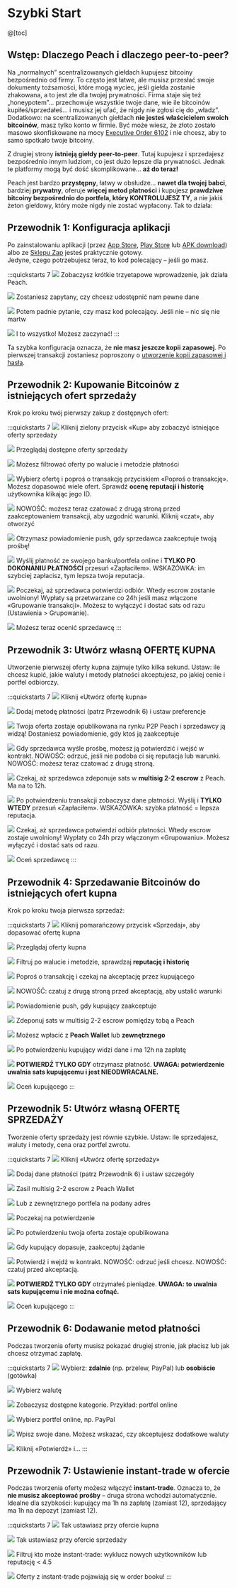 # Szybki Start

@[toc]

## Wstęp: Dlaczego Peach i dlaczego peer-to-peer?

Na „normalnych” scentralizowanych giełdach kupujesz bitcoiny bezpośrednio od firmy. To często jest łatwe, ale musisz przesłać swoje dokumenty tożsamości, które mogą wyciec, jeśli giełda zostanie zhakowana, a to jest złe dla twojej prywatności. Firma staje się też „honeypotem”… przechowuje wszystkie twoje dane, wie ile bitcoinów kupiłeś/sprzedałeś… i musisz jej ufać, że nigdy nie zgłosi cię do „władz”. Dodatkowo: na scentralizowanych giełdach **nie jesteś właścicielem swoich bitcoinów**, masz tylko konto w firmie. Być może wiesz, że złoto zostało masowo skonfiskowane na mocy [Executive Order 6102](https://river.com/learn/terms/e/executive-order-6102/) i nie chcesz, aby to samo spotkało twoje bitcoiny.  

Z drugiej strony **istnieją giełdy peer-to-peer**. Tutaj kupujesz i sprzedajesz bezpośrednio innym ludziom, co jest dużo lepsze dla prywatności. Jednak te platformy mogą być dość skomplikowane… **aż do teraz!**

Peach jest bardzo **przystępny**, łatwy w obsłudze… **nawet dla twojej babci**, bardziej **prywatny**, oferuje **więcej metod płatności** i kupujesz **prawdziwe bitcoiny bezpośrednio do portfela, który KONTROLUJESZ TY**, a nie jakiś żeton giełdowy, który może nigdy nie zostać wypłacony. Tak to działa:

## Przewodnik 1: Konfiguracja aplikacji

Po zainstalowaniu aplikacji (przez [App Store]($iosUrl$), [Play Store]($androidUrl$) lub [APK download](/apk/)) albo ze [Sklepu Zap](https://zapstore.dev/) jesteś praktycznie gotowy.  
Jedyne, czego potrzebujesz teraz, to kod polecający – jeśli go masz.

:::quickstarts 7
![](/img/faq/quickstart/onboarding/created.png)
Zobaczysz krótkie trzyetapowe wprowadzenie, jak działa Peach.

![](/img/faq/quickstart/onboarding/1.png)
Zostaniesz zapytany, czy chcesz udostępnić nam pewne dane

![](/img/faq/quickstart/onboarding/new.png)
Potem padnie pytanie, czy masz kod polecający. Jeśli nie – nic się nie martw

![](/img/faq/quickstart/onboarding/usage-data.png)
I to wszystko! Możesz zaczynać!
:::

Ta szybka konfiguracja oznacza, że **nie masz jeszcze kopii zapasowej**. Po pierwszej transakcji zostaniesz poproszony o [utworzenie kopii zapasowej i hasła](/faq/account/#how-should-i-store-my-backup).

## Przewodnik 2: Kupowanie Bitcoinów z istniejących ofert sprzedaży

Krok po kroku twój pierwszy zakup z dostępnych ofert:

:::quickstarts 7
![](/img/faq/quickstart/069-screenshots/00-homepage.png)
Kliknij zielony przycisk «Kup» aby zobaczyć istniejące oferty sprzedaży

![](/img/faq/quickstart/069-screenshots/buy-accept/02-browse.png)
Przeglądaj dostępne oferty sprzedaży

![](/img/faq/quickstart/069-screenshots/buy-accept/03-filter.png)
Możesz filtrować oferty po walucie i metodzie płatności

![](/img/faq/quickstart/069-screenshots/buy-accept/04-request-trade.png)
Wybierz ofertę i poproś o transakcję przyciskiem «Poproś o transakcję». Możesz dopasować wiele ofert. Sprawdź **ocenę reputacji i historię** użytkownika klikając jego ID.

![](/img/faq/quickstart/069-screenshots/buy-accept/04a-chat.png)
NOWOŚĆ: możesz teraz czatować z drugą stroną przed zaakceptowaniem transakcji, aby uzgodnić warunki. Kliknij «czat», aby otworzyć

![](/img/faq/quickstart/069-screenshots/buy-accept/04b-notification.png)
Otrzymasz powiadomienie push, gdy sprzedawca zaakceptuje twoją prośbę!

![](/img/faq/quickstart/069-screenshots/buy-accept/05-confirm-payment.png)
Wyślij płatność ze swojego banku/portfela online i **TYLKO PO DOKONANIU PŁATNOŚCI** przesuń «Zapłaciłem». WSKAZÓWKA: im szybciej zapłacisz, tym lepsza twoja reputacja. 

![](/img/faq/quickstart/069-screenshots/buy-accept/06-wait-payout.png)
Poczekaj, aż sprzedawca potwierdzi odbiór. Wtedy escrow zostanie uwolniony! Wypłaty są przetwarzane co 24h jeśli masz włączone «Grupowanie transakcji». Możesz to wyłączyć i dostać sats od razu (Ustawienia > Grupowanie). 

![](/img/faq/quickstart/069-screenshots/buy-accept/07-rate.png)
Możesz teraz ocenić sprzedawcę
:::

## Przewodnik 3: Utwórz własną OFERTĘ KUPNA

Utworzenie pierwszej oferty kupna zajmuje tylko kilka sekund. Ustaw: ile chcesz kupić, jakie waluty i metody płatności akceptujesz, po jakiej cenie i portfel odbiorczy. 

:::quickstarts 7
![](/img/faq/quickstart/069-screenshots/00-homepage.png)
Kliknij «Utwórz ofertę kupna»

![](/img/faq/quickstart/069-screenshots/buy-offer/01-create-offer.png)
Dodaj metodę płatności (patrz Przewodnik 6) i ustaw preferencje

![](/img/faq/quickstart/069-screenshots/buy-offer/01a-published.png)
Twoja oferta zostaje opublikowana na rynku P2P Peach i sprzedawcy ją widzą! Dostaniesz powiadomienie, gdy ktoś ją zaakceptuje  

![](/img/faq/quickstart/069-screenshots/buy-offer/04-confirm-trade-request.png)
Gdy sprzedawca wyśle prośbę, możesz ją potwierdzić i wejść w kontrakt. NOWOŚĆ: odrzuć, jeśli nie podoba ci się reputacja lub warunki. NOWOŚĆ: możesz teraz czatować z drugą stroną.

![](/img/faq/quickstart/069-screenshots/buy-offer/05-wait-escrow.png)
Czekaj, aż sprzedawca zdeponuje sats w **multisig 2-2 escrow** z Peach. Ma na to 12h. 

![](/img/faq/quickstart/069-screenshots/buy-offer/06-confirm-payment.png)
Po potwierdzeniu transakcji zobaczysz dane płatności. Wyślij i **TYLKO WTEDY** przesuń «Zapłaciłem». WSKAZÓWKA: szybka płatność = lepsza reputacja. 

![](/img/faq/quickstart/069-screenshots/buy-offer/07-wait-payout.png)
Czekaj, aż sprzedawca potwierdzi odbiór płatności. Wtedy escrow zostaje uwolniony! Wypłaty co 24h przy włączonym «Grupowaniu». Możesz wyłączyć i dostać sats od razu. 

![](/img/faq/quickstart/069-screenshots/buy-accept/07-rate.png)
Oceń sprzedawcę
:::

## Przewodnik 4: Sprzedawanie Bitcoinów do istniejących ofert kupna

Krok po kroku twoja pierwsza sprzedaż:

:::quickstarts 7
![](/img/faq/quickstart/069-screenshots/00-homepage.png)
Kliknij pomarańczowy przycisk «Sprzedaj», aby dopasować ofertę kupna

![](/img/faq/quickstart/069-screenshots/sell-accept/01-browse-offers.png)
Przeglądaj oferty kupna

![](/img/faq/quickstart/069-screenshots/sell-accept/02-filter-offers.png)
Filtruj po walucie i metodzie, sprawdzaj **reputację i historię**

![](/img/faq/quickstart/069-screenshots/sell-accept/03-request-trade.png)
Poproś o transakcję i czekaj na akceptację przez kupującego

![](/img/faq/quickstart/069-screenshots/sell-accept/04-chat-trade.png)
NOWOŚĆ: czatuj z drugą stroną przed akceptacją, aby ustalić warunki

![](/img/faq/quickstart/069-screenshots/sell-accept/04a-notification.png)
Powiadomienie push, gdy kupujący zaakceptuje

![](/img/faq/quickstart/069-screenshots/sell-accept/05-create-escrow.png)
Zdeponuj sats w multisig 2-2 escrow pomiędzy tobą a Peach

![](/img/faq/quickstart/069-screenshots/sell-accept/06-create-escrow.png)
Możesz wpłacić z **Peach Wallet** lub **zewnętrznego**

![](/img/faq/quickstart/069-screenshots/sell-accept/06a-funded.png)
Po potwierdzeniu kupujący widzi dane i ma 12h na zapłatę

![](/img/faq/quickstart/069-screenshots/sell-accept/07-confirm-payment.png)
**POTWIERDŹ TYLKO GDY** otrzymasz płatność. **UWAGA: potwierdzenie uwalnia sats kupującemu i jest NIEODWRACALNE.** 

![](/img/faq/quickstart/069-screenshots/sell-accept/08-rate-user.png)
Oceń kupującego
:::

## Przewodnik 5: Utwórz własną OFERTĘ SPRZEDAŻY

Tworzenie oferty sprzedaży jest równie szybkie. Ustaw: ile sprzedajesz, waluty i metody, cena oraz portfel zwrotu.

:::quickstarts 7
![](/img/faq/quickstart/069-screenshots/00-homepage.png)
Kliknij «Utwórz ofertę sprzedaży»

![](/img/faq/quickstart/069-screenshots/sell-offer/02-set-offer-details.png)
Dodaj dane płatności (patrz Przewodnik 6) i ustaw szczegóły

![](/img/faq/quickstart/069-screenshots/sell-offer/03-fund-from-peach.png)
Zasil multisig 2-2 escrow z Peach Wallet

![](/img/faq/quickstart/069-screenshots/sell-offer/04-fund-from-external.png)
Lub z zewnętrznego portfela na podany adres

![](/img/faq/quickstart/069-screenshots/sell-offer/05-confirm-escrow-tx.png)
Poczekaj na potwierdzenie

![](/img/faq/quickstart/069-screenshots/sell-offer/06-offer-published.png)
Po potwierdzeniu twoja oferta zostaje opublikowana

![](/img/faq/quickstart/069-screenshots/sell-offer/07-accept-trade-request.png)
Gdy kupujący dopasuje, zaakceptuj żądanie

![](/img/faq/quickstart/069-screenshots/sell-offer/08-accept-trade-request.png)
Potwierdź i wejdź w kontrakt. NOWOŚĆ: odrzuć jeśli chcesz. NOWOŚĆ: czatuj przed akceptacją.

![](/img/faq/quickstart/069-screenshots/sell-offer/09-confirm-received-payment.png)
**POTWIERDŹ TYLKO GDY** otrzymałeś pieniądze. **UWAGA: to uwalnia sats kupującemu i nie można cofnąć.**

![](/img/faq/quickstart/069-screenshots/sell-offer/10-rate-user.png)
Oceń kupującego
:::

## Przewodnik 6: Dodawanie metod płatności

Podczas tworzenia oferty musisz pokazać drugiej stronie, jak płacisz lub jak chcesz otrzymać zapłatę.

:::quickstarts 7
![](/img/faq/quickstart/add-payment-method/AddPM01.png)
Wybierz: **zdalnie** (np. przelew, PayPal) lub **osobiście** (gotówka)

![](/img/faq/quickstart/add-payment-method/AddPM02.png)
Wybierz walutę

![](/img/faq/quickstart/add-payment-method/AddPM03.png)
Zobaczysz dostępne kategorie. Przykład: portfel online

![](/img/faq/quickstart/add-payment-method/AddPM04.png)
Wybierz portfel online, np. PayPal

![](/img/faq/quickstart/add-payment-method/AddPM05.png)
Wpisz swoje dane. Możesz wskazać, czy akceptujesz dodatkowe waluty

![](/img/faq/quickstart/add-payment-method/AddPM06.png)
Kliknij «Potwierdź» i…
:::

## Przewodnik 7: Ustawienie **instant-trade** w ofercie

Podczas tworzenia oferty możesz włączyć **instant-trade**. Oznacza to, że **nie musisz akceptować prośby** – druga strona wchodzi automatycznie. Idealne dla szybkości: kupujący ma 1h na zapłatę (zamiast 12), sprzedający ma 1h na depozyt (zamiast 12).

:::quickstarts 7
![](/img/faq/quickstart/069-screenshots/instant-trade/buy.png)
Tak ustawiasz przy ofercie kupna

![](/img/faq/quickstart/069-screenshots/instant-trade/sell.png)
Tak ustawiasz przy ofercie sprzedaży

![](/img/faq/quickstart/069-screenshots/instant-trade/filter-sell.png)
Filtruj kto może instant-trade: wyklucz nowych użytkowników lub reputację < 4.5

![](/img/faq/quickstart/069-screenshots/instant-trade/book.png)
Oferty z instant-trade pojawiają się w order booku!
:::
